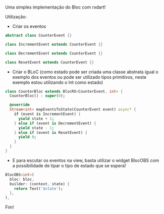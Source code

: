 Uma simples implementação do Bloc com rxdart!

Utilização:

 - Criar os eventos

```dart
abstract class CounterEvent {}

class IncrementEvent extends CounterEvent {}

class DecrementEvent extends CounterEvent {}

class ResetEvent extends CounterEvent {}
```

 - Criar o BLoC (como estado pode ser criada uma classe abstrata igual o exemplo dos eventos ou pode ser utilizado tipos primitivos, neste exemplo estou utilizando o Int como estado)

```dart
class CounterBloc extends BlocRX<CounterEvent, int> {
  CounterBloc() : super(0);

  @override
  Stream<int> mapEventsToState(CounterEvent event) async* {
    if (event is IncrementEvent) {
      yield state + 1;
    } else if (event is DecrementEvent) {
      yield state - 1;
    } else if (event is ResetEvent) {
      yield 0;
    }
  }
}
```

 - E para escutar os eventos na view, basta utilizar o widget BlocOBS com a possibilidade de tipar o tipo de estado que se espera!

```dart
BlocOBS<int>(
  bloc: bloc,
  builder: (context, state) {
    return Text('$state');
  },
),
```

Fim!

